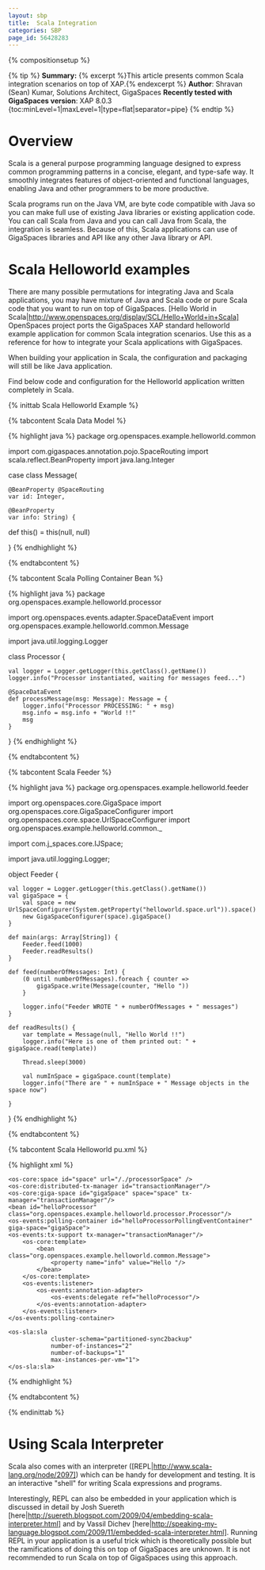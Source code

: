 ```yaml
---
layout: sbp
title:  Scala Integration
categories: SBP
page_id: 56428283
---
```


{% compositionsetup %}


{% tip %}
**Summary:** {% excerpt %}This article presents common Scala integration scenarios on top of XAP.{% endexcerpt %}
**Author**: Shravan (Sean) Kumar, Solutions Architect, GigaSpaces
**Recently tested with GigaSpaces version**: XAP 8.0.3
{toc:minLevel=1|maxLevel=1|type=flat|separator=pipe}
{% endtip %}


# Overview

Scala is a general purpose programming language designed to express common programming patterns in a concise, elegant, and type-safe way. It smoothly integrates features of object-oriented and functional languages, enabling Java and other programmers to be more productive.

Scala programs run on the Java VM, are byte code compatible with Java so you can make full use of existing Java libraries or existing application code. You can call Scala from Java and you can call Java from Scala, the integration is seamless. Because of this, Scala applications can use of GigaSpaces libraries and API like any other Java library or API.

# Scala Helloworld examples

There are many possible permutations for integrating Java and Scala applications, you may have mixture of Java and Scala code or pure Scala code that you want to run on top of GigaSpaces. [Hello World in Scala|http://www.openspaces.org/display/SCL/Hello+World+in+Scala] OpenSpaces project ports the GigaSpaces XAP standard helloworld example application for common Scala integration scenarios. Use this as a reference for how to integrate your Scala applications with GigaSpaces.

When building your application in Scala, the configuration and packaging will still be like Java application.

Find below code and configuration for the Helloworld application written completely in Scala.


{% inittab Scala Helloworld Example %}

{% tabcontent Scala Data Model %}


{% highlight java %}
package org.openspaces.example.helloworld.common

import com.gigaspaces.annotation.pojo.SpaceRouting
import scala.reflect.BeanProperty
import java.lang.Integer

case class Message(

    @BeanProperty @SpaceRouting
    var id: Integer,

    @BeanProperty
    var info: String) {

  def this() = this(null, null)

}
{% endhighlight %}

{% endtabcontent %}


{% tabcontent Scala Polling Container Bean %}


{% highlight java %}
package org.openspaces.example.helloworld.processor

import org.openspaces.events.adapter.SpaceDataEvent
import org.openspaces.example.helloworld.common.Message

import java.util.logging.Logger

class Processor {

	val logger = Logger.getLogger(this.getClass().getName())
	logger.info("Processor instantiated, waiting for messages feed...")

	@SpaceDataEvent
	def processMessage(msg: Message): Message = {
		logger.info("Processor PROCESSING: " + msg)
		msg.info = msg.info + "World !!"
		msg
	}

}
{% endhighlight %}

{% endtabcontent %}


{% tabcontent Scala Feeder %}


{% highlight java %}
package org.openspaces.example.helloworld.feeder

import org.openspaces.core.GigaSpace
import org.openspaces.core.GigaSpaceConfigurer
import org.openspaces.core.space.UrlSpaceConfigurer
import org.openspaces.example.helloworld.common._

import com.j_spaces.core.IJSpace;

import java.util.logging.Logger;

object Feeder {

	val logger = Logger.getLogger(this.getClass().getName())
	val gigaSpace = {
		val space = new UrlSpaceConfigurer(System.getProperty("helloworld.space.url")).space()
		new GigaSpaceConfigurer(space).gigaSpace()
	}

	def main(args: Array[String]) {
		Feeder.feed(1000)
		Feeder.readResults()
	}

	def feed(numberOfMessages: Int) {
		(0 until numberOfMessages).foreach { counter =>
			gigaSpace.write(Message(counter, "Hello "))
		}

		logger.info("Feeder WROTE " + numberOfMessages + " messages")
	}

	def readResults() {
		var template = Message(null, "Hello World !!")
		logger.info("Here is one of them printed out: " + gigaSpace.read(template))

		Thread.sleep(3000)

		val numInSpace = gigaSpace.count(template)
		logger.info("There are " + numInSpace + " Message objects in the space now")

	}

}
{% endhighlight %}

{% endtabcontent %}


{% tabcontent Scala Helloworld pu.xml %}

{% highlight xml %}
<?xml version="1.0" encoding="UTF-8"?>
<beans xmlns="http://www.springframework.org/schema/beans"
       xmlns:xsi="http://www.w3.org/2001/XMLSchema-instance"
       xmlns:os-core="http://www.openspaces.org/schema/core"
       xmlns:os-events="http://www.openspaces.org/schema/events"
       xmlns:os-remoting="http://www.openspaces.org/schema/remoting"
       xmlns:os-sla="http://www.openspaces.org/schema/sla"
       xsi:schemaLocation="http://www.springframework.org/schema/beans
       http://www.springframework.org/schema/beans/spring-beans-3.0.xsd
       http://www.openspaces.org/schema/core http://www.openspaces.org/schema/8.0/core/openspaces-core.xsd
       http://www.openspaces.org/schema/events http://www.openspaces.org/schema/8.0/events/openspaces-events.xsd
       http://www.openspaces.org/schema/remoting http://www.openspaces.org/schema/8.0/remoting/openspaces-remoting.xsd
       http://www.openspaces.org/schema/sla http://www.openspaces.org/schema/8.0/sla/openspaces-sla.xsd">

    <os-core:space id="space" url="/./processorSpace" />
    <os-core:distributed-tx-manager id="transactionManager"/>
    <os-core:giga-space id="gigaSpace" space="space" tx-manager="transactionManager"/>
    <bean id="helloProcessor" class="org.openspaces.example.helloworld.processor.Processor"/>
    <os-events:polling-container id="helloProcessorPollingEventContainer" giga-space="gigaSpace">
    <os-events:tx-support tx-manager="transactionManager"/>
		<os-core:template>
			<bean class="org.openspaces.example.helloworld.common.Message">
				<property name="info" value="Hello "/>
			</bean>
		</os-core:template>
		<os-events:listener>
			<os-events:annotation-adapter>
				<os-events:delegate ref="helloProcessor"/>
			</os-events:annotation-adapter>
		</os-events:listener>
	</os-events:polling-container>

	<os-sla:sla
				cluster-schema="partitioned-sync2backup"
				number-of-instances="2"
				number-of-backups="1"
				max-instances-per-vm="1">
	</os-sla:sla>
</beans>
{% endhighlight %}

{% endtabcontent %}

{% endinittab %}


# Using Scala Interpreter

Scala also comes with an interpreter ([REPL|http://www.scala-lang.org/node/2097]) which can be handy for development and testing. It is an interactive "shell" for writing Scala expressions and programs.

Interestingly, REPL can also be embedded in your application which is discussed in detail by Josh Suereth  [here|http://suereth.blogspot.com/2009/04/embedding-scala-interpreter.html] and by Vassil Dichev [here|http://speaking-my-language.blogspot.com/2009/11/embedded-scala-interpreter.html]. Running REPL in your application is a useful trick which is theoretically possible but the ramifications of doing this on top of GigaSpaces are unknown. It is not recommended to run Scala on top of GigaSpaces using this approach.

